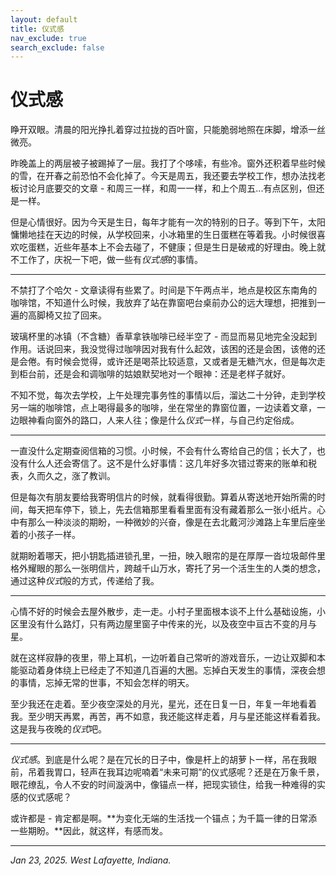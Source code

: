 ```yaml
---
layout: default
title: 仪式感
nav_exclude: true
search_exclude: false
---
```


# 仪式感

睁开双眼。清晨的阳光挣扎着穿过拉拢的百叶窗，只能脆弱地照在床脚，增添一丝微亮。

昨晚盖上的两层被子被踢掉了一层。我打了个哆嗦，有些冷。窗外还积着早些时候的雪，在开春之前恐怕不会化掉了。今天是周五，我还要去学校工作，想办法找老板讨论月底要交的文章 - 和周三一样，和周一一样，和上个周五...有点区别，但还是一样。

但是心情很好。因为今天是生日，每年才能有一次的特别的日子。等到下午，太阳慵懒地挂在天边的时候，从学校回来，小冰箱里的生日蛋糕在等着我。小时候很喜欢吃蛋糕，近些年基本上不会去碰了，不健康；但是生日是破戒的好理由。晚上就不工作了，庆祝一下吧，做一些有*仪式感*的事情。

---

不禁打了个哈欠 - 文章读得有些累了。时间是下午两点半，地点是校区东南角的咖啡馆，不知道什么时候，我放弃了站在靠窗吧台桌前办公的远大理想，把推到一遍的高脚椅又拉了回来。

玻璃杯里的冰镇（不含糖）香草拿铁咖啡已经半空了 - 而显而易见地完全没起到作用。话说回来，我没觉得过咖啡因对我有什么起效，该困的还是会困，该倦的还是会倦。有时候会觉得，或许还是喝茶比较适意，又或者是无糖汽水，但是每次走到柜台前，还是会和调咖啡的姑娘默契地对一个眼神：还是老样子就好。

不知不觉，每次去学校，上午处理完事务性的事情以后，溜达二十分钟，走到学校另一端的咖啡馆，点上喝得最多的咖啡，坐在常坐的靠窗位置，一边读着文章，一边眼神看向窗外的路口，人来人往；像是什么*仪式*一样，与自己约定俗成。

---

一直没什么定期查阅信箱的习惯。小时候，不会有什么寄给自己的信；长大了，也没有什么人还会寄信了。这不是什么好事情：这几年好多次错过寄来的账单和税表，久而久之，涨了教训。

但是每次有朋友要给我寄明信片的时候，就看得很勤。算着从寄送地开始所需的时间，每天把车停下，锁上，先去信箱那里看看里面有没有藏着那么一张小纸片。心中有那么一种淡淡的期盼，一种微妙的兴奋，像是在去北戴河沙滩路上车里后座坐着的小孩子一样。

就期盼着哪天，把小钥匙插进锁孔里，一扭，映入眼帘的是在厚厚一沓垃圾邮件里格外耀眼的那么一张明信片，跨越千山万水，寄托了另一个活生生的人类的想念，通过这种*仪式*般的方式，传递给了我。

---

心情不好的时候会去屋外散步，走一走。小村子里面根本谈不上什么基础设施，小区里没有什么路灯，只有两边屋里窗子中传来的光，以及夜空中亘古不变的月与星。

就在这样寂静的夜里，带上耳机，一边听着自己常听的游戏音乐，一边让双脚和本能驱动着身体绕上已经走了不知道几百遍的大圈。忘掉白天发生的事情，深夜会想的事情，忘掉无常的世事，不知会怎样的明天。

至少我还在走着。至少夜空深处的月光，星光，还在日复一日，年复一年地看着我。至少明天再累，再苦，再不如意，我还能这样走着，月与星还能这样看着我。这是我与夜晚的*仪式*吧。

---

*仪式感*。到底是什么呢？是在冗长的日子中，像是杆上的胡萝卜一样，吊在我眼前，吊着我胃口，轻声在我耳边呢喃着“未来可期”的仪式感呢？还是在万象千景，眼花缭乱，令人不安的时间漩涡中，像锚点一样，把现实锁住，给我一种难得的实感的仪式感呢？

或许都是 - 肯定都是啊。**为变化无端的生活找一个锚点；为千篇一律的日常添一些期盼。**因此，就这样，有感而发。

---

*Jan 23, 2025. West Lafayette, Indiana.*


